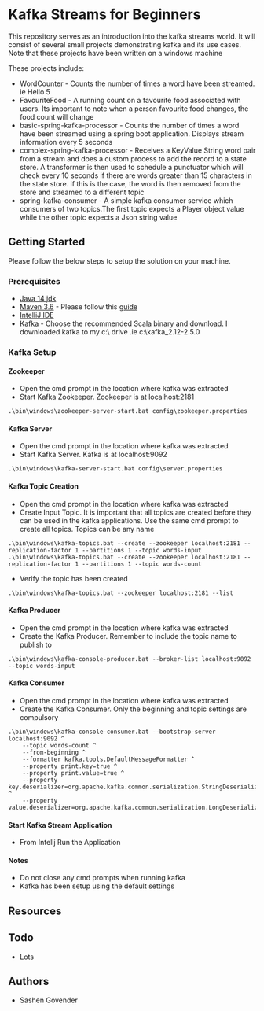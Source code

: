 # Kafka Streams for Beginners

This repository serves as an introduction into the kafka streams world. It will consist of several small projects demonstrating kafka and its use cases. Note that these projects have been written on a windows machine

These projects include:
* WordCounter -  Counts the number of times a word have been streamed. ie Hello 5
* FavouriteFood - A running count on a favourite food associated with users. Its important to note when a person favourite food changes, the food count will change
* basic-spring-kafka-processor - Counts the number of times a word have been streamed using a spring boot application. Displays stream information every 5 seconds
* complex-spring-kafka-processor - Receives a KeyValue String word pair from a stream and does a custom process to add the record to a state store. A transformer is then used to schedule a punctuator which will check every 10 seconds if there are words greater than 15 characters in the state store. if this is the case, the word is then removed from the store and streamed to a different topic
* spring-kafka-consumer - A simple kafka consumer service which consumers of two topics.The first topic expects a Player object value while the other topic expects a Json string value

## Getting Started
Please follow the below steps to setup the solution on your machine. 

### Prerequisites
* [Java 14 jdk](https://www.oracle.com/java/technologies/javase-jdk14-downloads.html)
* [Maven 3.6](https://maven.apache.org/install.html) - Please follow this [guide](https://howtodoinjava.com/maven/how-to-install-maven-on-windows/)
* [IntelliJ IDE](https://www.jetbrains.com/idea/download/#section=windows)
* [Kafka](https://kafka.apache.org/downloads) - Choose the recommended Scala binary and download. I downloaded kafka to my c:\ drive .ie c:\kafka_2.12-2.5.0

### Kafka Setup
#### Zookeeper
* Open the cmd prompt in the location where kafka was extracted
* Start Kafka Zookeeper. Zookeeper is at localhost:2181
```
.\bin\windows\zookeeper-server-start.bat config\zookeeper.properties
```
#### Kafka Server
* Open the cmd prompt in the location where kafka was extracted
* Start Kafka Server. Kafka is at localhost:9092
```
.\bin\windows\kafka-server-start.bat config\server.properties
```
#### Kafka Topic Creation
* Open the cmd prompt in the location where kafka was extracted
* Create Input Topic. It is important that all topics are created before they can be used in the kafka applications. Use the same cmd prompt to create all topics. Topics can be any name
```
.\bin\windows\kafka-topics.bat --create --zookeeper localhost:2181 --replication-factor 1 --partitions 1 --topic words-input
.\bin\windows\kafka-topics.bat --create --zookeeper localhost:2181 --replication-factor 1 --partitions 1 --topic words-count
```
* Verify the topic has been created
```
.\bin\windows\kafka-topics.bat --zookeeper localhost:2181 --list
```
#### Kafka Producer
* Open the cmd prompt in the location where kafka was extracted
* Create the Kafka Producer. Remember to include the topic name to publish to
```
.\bin\windows\kafka-console-producer.bat --broker-list localhost:9092 --topic words-input
```
#### Kafka Consumer
* Open the cmd prompt in the location where kafka was extracted
* Create the Kafka Consumer. Only the beginning and topic settings are compulsory
```
.\bin\windows\kafka-console-consumer.bat --bootstrap-server localhost:9092 ^
    --topic words-count ^
    --from-beginning ^
	--formatter kafka.tools.DefaultMessageFormatter ^
    --property print.key=true ^
    --property print.value=true ^
    --property key.deserializer=org.apache.kafka.common.serialization.StringDeserializer ^
    --property value.deserializer=org.apache.kafka.common.serialization.LongDeserializer
```
#### Start Kafka Stream Application
* From Intellj Run the Application
#### Notes
* Do not close any cmd prompts when running kafka
* Kafka has been setup using the default settings
 
## Resources

## Todo
* Lots

## Authors
* Sashen Govender

